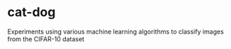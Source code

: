 # cat-dog
Experiments using various machine learning algorithms to classify images from the CIFAR-10 dataset
